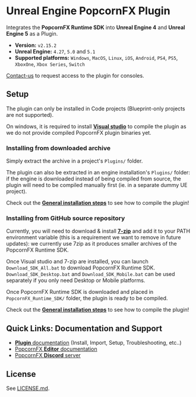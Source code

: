 # Unreal Engine PopcornFX Plugin

Integrates the **PopcornFX Runtime SDK** into **Unreal Engine 4** and **Unreal Engine 5** as a Plugin.
* **Version:** `v2.15.2`
* **Unreal Engine:** `4.27`, `5.0` and `5.1`
* **Supported platforms:** `Windows`, `MacOS`, `Linux`, `iOS`, `Android`, `PS4`, `PS5`, `XboxOne`, `Xbox Series`, `Switch`

[Contact-us](http://www.popcornfx.com/contact-us/) to request access to the plugin for consoles.

## Setup

The plugin can only be installed in Code projects (Blueprint-only projects are not supported).

On windows, it is required to install **[Visual studio](https://docs.unrealengine.com/4.27/en-US/ProductionPipelines/DevelopmentSetup/VisualStudioSetup/)** to compile the plugin as we do not provide compiled PopcornFX plugin binaries yet.

### Installing from downloaded archive

Simply extract the archive in a project's `Plugins/` folder.

The plugin can also be extracted in an engine installation's `Plugins/` folder: if the engine is downloaded instead of being compiled from source, the plugin will need to be compiled manually first (ie. in a separate dummy UE project).

Check out the **[General installation steps](https://www.popcornfx.com/docs/popcornfx-v2/plugins/ue4-plugin/installation-and-setup/)** to see how to compile the plugin!

### Installing from GitHub source repository

Currently, you will need to download & install **[7-zip](https://www.7-zip.org/download.html)** and add it to your PATH environment variable (this is a requirement we want to remove in future updates): we currently use 7zip as it produces smaller archives of the PopcornFX Runtime SDK.

Once Visual studio and 7-zip are installed, you can launch `Download_SDK_All.bat` to download PopcornFX Runtime SDK. `Download_SDK_Desktop.bat` and `Download_SDK_Mobile.bat` can be used separately if you only need Desktop or Mobile platforms.

Once PopcornFX Runtime SDK is downloaded and placed in `PopcornFX_Runtime_SDK/` folder, the plugin is ready to be compiled.

Check out the **[General installation steps](https://www.popcornfx.com/docs/popcornfx-v2/plugins/ue4-plugin/installation-and-setup/)** to see how to compile the plugin!

## Quick Links: Documentation and Support

* [**Plugin** documentation](https://www.popcornfx.com/docs/popcornfx-v2/plugins/ue4-plugin/) (Install, Import, Setup, Troubleshooting, etc..)
* [PopcornFX **Editor** documentation](https://www.popcornfx.com/docs/popcornfx-v2/)
* [PopcornFX **Discord** server](https://discord.gg/4ka27cVrsf)

## License

See [LICENSE.md](/LICENSE.md).

